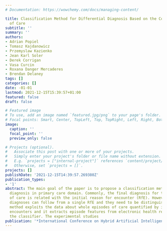 ```yaml
---
# Documentation: https://wowchemy.com/docs/managing-content/

title: Classification Method for Differential Diagnosis Based on the Course of Episode
  of Care
subtitle: ''
summary: ''
authors:
- Adrian Popiel
- Tomasz Kajdanowicz
- Przemyslaw Kazienko
- Jean Karl Soler
- Derek Corrigan
- Vasa Curcin
- Roxana Danger Mercaderes
- Brendan Delaney
tags: []
categories: []
date: -01-01
lastmod: 2021-12-15T15:39:57+01:00
featured: false
draft: false

# Featured image
# To use, add an image named `featured.jpg/png` to your page's folder.
# Focal points: Smart, Center, TopLeft, Top, TopRight, Left, Right, BottomLeft, Bottom, BottomRight.
image:
  caption: ''
  focal_point: ''
  preview_only: false

# Projects (optional).
#   Associate this post with one or more of your projects.
#   Simply enter your project's folder or file name without extension.
#   E.g. `projects = ["internal-project"]` references `content/project/deep-learning/index.md`.
#   Otherwise, set `projects = []`.
projects: []
publishDate: '2021-12-15T14:39:57.269380Z'
publication_types:
- '1'
abstract: The main goal of the paper is to propose a classification method for differential
  diagnosis in primary care domain. Commonly, the final diagnosis for the episode
  of care is related with the initial reason for encounter (RfE). However, many distinct
  diagnoses can follow from a single RfE and they need to be distinguished. The new
  method exploits the data about whole episodes of care quantified by individual patients'
  encounters and it extracts episode features from electronic health record to learn
  the classifier. The experimental studies
publication: '*International Conference on Hybrid Artificial Intelligence Systems*'
---
```

